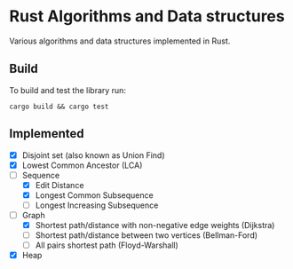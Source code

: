 # Rust Algorithms and Data structures

Various algorithms and data structures implemented in Rust.

## Build
To build and test the library run:
``` shell
cargo build && cargo test
```

## Implemented
- [x] Disjoint set (also known as Union Find)
- [x] Lowest Common Ancestor (LCA)
- [ ] Sequence
  - [x] Edit Distance
  - [x] Longest Common Subsequence
  - [ ] Longest Increasing Subsequence
- [ ] Graph
  - [x] Shortest path/distance with non-negative edge weights (Dijkstra)
  - [ ] Shortest path/distance between two vertices (Bellman-Ford)
  - [ ] All pairs shortest path (Floyd-Warshall)
- [x] Heap
